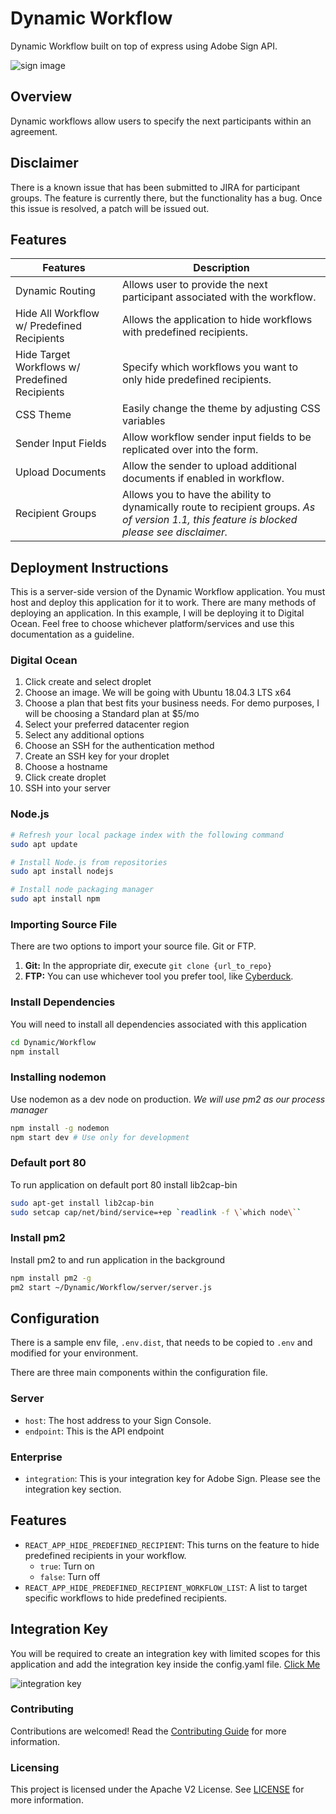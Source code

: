 # Dynamic Workflow
Dynamic Workflow built on top of express using Adobe Sign API.

![sign image](docs/sign_image.png "Sign Image")

## Overview
Dynamic workflows allow users to specify the next participants within an agreement.

## Disclaimer
There is a known issue that has been submitted to JIRA for participant groups. The feature is currently there, but the functionality has a bug. Once this issue is resolved, a patch will be issued out.

## Features
| Features | Description |
| --- | --- |
| Dynamic Routing | Allows user to provide the next participant associated with the workflow. |
| Hide All Workflow w/ Predefined Recipients | Allows the application to hide workflows with predefined recipients. |
| Hide Target Workflows w/ Predefined Recipients | Specify which workflows you want to only hide predefined recipients. |
| CSS Theme | Easily change the theme by adjusting CSS variables |
| Sender Input Fields | Allow workflow sender input fields to be replicated over into the form. |
| Upload Documents | Allow the sender to upload additional documents if enabled in workflow. |
| Recipient Groups | Allows you to have the ability to dynamically route to recipient groups.  *As of version 1.1, this feature is blocked please see disclaimer.* |

## Deployment Instructions
This is a server-side version of the Dynamic Workflow application. You must host and deploy this application for it to work. There are many methods of deploying an application. In this example, I will be deploying it to Digital Ocean. Feel free to choose whichever platform/services and use this documentation as a guideline.

### Digital Ocean
1. Click create and select droplet
2. Choose an image. We will be going with Ubuntu 18.04.3 LTS x64
3. Choose a plan that best fits your business needs. For demo purposes, I will be choosing a Standard plan at $5/mo
4. Select your preferred datacenter region
5. Select any additional options
6. Choose an SSH for the authentication method
7. Create an SSH key for your droplet
8. Choose a hostname
9. Click create droplet
10. SSH into your server

### Node.js
```sh
# Refresh your local package index with the following command
sudo apt update

# Install Node.js from repositories
sudo apt install nodejs

# Install node packaging manager
sudo apt install npm
```

### Importing Source File
There are two options to import your source file.  Git or FTP.
1. **Git:** In the appropriate dir, execute `git clone {url_to_repo}`
2. **FTP:** You can use whichever tool you prefer tool, like [Cyberduck](https://cyberduck.io/).

### Install Dependencies

You will need to install all dependencies associated with this application
```sh
cd Dynamic/Workflow
npm install
```

### Installing nodemon
Use nodemon as a dev node on production. *We will use pm2 as our process manager*

```sh
npm install -g nodemon
npm start dev # Use only for development
```

### Default port 80
To run application on default port 80 install lib2cap-bin
```sh
sudo apt-get install lib2cap-bin
sudo setcap cap/net/bind/service=+ep `readlink -f \`which node\``
```

### Install pm2
Install pm2 to and run application in the background
```sh
npm install pm2 -g
pm2 start ~/Dynamic/Workflow/server/server.js
```

## Configuration
There is a sample env file, `.env.dist`, that needs to be copied to `.env` and modified for your environment.

There are three main components within the configuration file.

### Server
- `host`: The host address to your Sign Console.
- `endpoint`: This is the API endpoint

### Enterprise
- `integration`:   This is your integration key for Adobe Sign. Please see the integration key section.

## Features

- `REACT_APP_HIDE_PREDEFINED_RECIPIENT`: This turns on the feature to hide predefined recipients in your workflow.
  - `true`: Turn on
  - `false`: Turn off
- `REACT_APP_HIDE_PREDEFINED_RECIPIENT_WORKFLOW_LIST`: A list to target specific workflows to hide predefined recipients.

## Integration Key
You will be required to create an integration key with limited scopes for this application and add the integration key inside the config.yaml file. [Click Me](https://helpx.adobe.com/sign/kb/how-to-create-an-integration-key.html)

![integration key](docs/integration_key.png "Integration Key")

### Contributing
Contributions are welcomed! Read the [Contributing Guide](./.github/CONTRIBUTING.md) for more information.

### Licensing
This project is licensed under the Apache V2 License. See [LICENSE](LICENSE) for more information.
